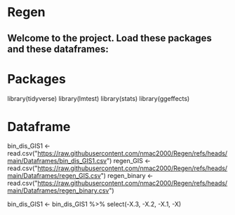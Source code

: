 # Regen

## Welcome to the project. Load these packages and these dataframes:

# Packages
library(tidyverse)
library(lmtest)
library(stats)
library(ggeffects)

# Dataframe
bin_dis_GIS1 <- read.csv("https://raw.githubusercontent.com/nmac2000/Regen/refs/heads/main/Dataframes/bin_dis_GIS1.csv")
regen_GIS <- read.csv("https://raw.githubusercontent.com/nmac2000/Regen/refs/heads/main/Dataframes/regen_GIS.csv")
regen_binary <- read.csv("https://raw.githubusercontent.com/nmac2000/Regen/refs/heads/main/Dataframes/regen_binary.csv")

bin_dis_GIS1 <- bin_dis_GIS1 %>% 
  select(-X.3, -X.2, -X.1, -X)

